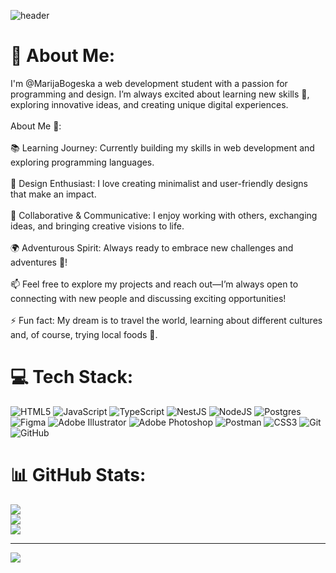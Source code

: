 ![header](https://capsule-render.vercel.app/api?type=waving&color=7029FF&height=200&section=header&text=Frontend%20%26%20Backend%20Explorer%20%7C%20Growing%20Every%20Day&fontSize=28&fontColor=ffffff&animation=fadeIn)

# 💫 About Me:
I'm @MarijaBogeska a web development student with a passion for programming and design. I’m always excited about learning new skills 🌱, exploring innovative ideas, and creating unique digital experiences.<br><br>About Me 🌟:<br><br>📚 Learning Journey: Currently building my skills in web development and exploring programming languages.<br><br>🎨 Design Enthusiast: I love creating minimalist and user-friendly designs that make an impact.<br><br>🤝 Collaborative & Communicative: I enjoy working with others, exchanging ideas, and bringing creative visions to life.<br><br>🌍 Adventurous Spirit: Always ready to embrace new challenges and adventures 🚀!<br><br>📫 Feel free to explore my projects and reach out—I’m always open to connecting with new people and discussing exciting opportunities!<br><br>⚡ Fun fact: My dream is to travel the world, learning about different cultures and, of course, trying local foods 🍜.


# 💻 Tech Stack:
![HTML5]() ![JavaScript](https://img.shields.io/badge/javascript-%23323330.svg?style=for-the-badge&logo=javascript&logoColor=%23F7DF1E) ![TypeScript](https://img.shields.io/badge/typescript-%23007ACC.svg?style=for-the-badge&logo=typescript&logoColor=white) ![NestJS](https://img.shields.io/badge/nestjs-%23E0234E.svg?style=for-the-badge&logo=nestjs&logoColor=white) ![NodeJS](https://img.shields.io/badge/node.js-6DA55F?style=for-the-badge&logo=node.js&logoColor=white) ![Postgres](https://img.shields.io/badge/postgres-%23316192.svg?style=for-the-badge&logo=postgresql&logoColor=white) ![Figma](https://img.shields.io/badge/figma-%23F24E1E.svg?style=for-the-badge&logo=figma&logoColor=white) ![Adobe Illustrator](https://img.shields.io/badge/adobe%20illustrator-%23FF9A00.svg?style=for-the-badge&logo=adobe%20illustrator&logoColor=white) ![Adobe Photoshop](https://img.shields.io/badge/adobe%20photoshop-%2331A8FF.svg?style=for-the-badge&logo=adobe%20photoshop&logoColor=white) ![Postman](https://img.shields.io/badge/Postman-FF6C37?style=for-the-badge&logo=postman&logoColor=white) ![CSS3](https://img.shields.io/badge/css3-%231572B6.svg?style=for-the-badge&logo=css3&logoColor=white) ![Git](https://img.shields.io/badge/git-%23F05033.svg?style=for-the-badge&logo=git&logoColor=white) ![GitHub](https://img.shields.io/badge/github-%23121011.svg?style=for-the-badge&logo=github&logoColor=white)
# 📊 GitHub Stats:
![](https://github-readme-stats.vercel.app/api?username=MarijaBogeska&theme=dark&hide_border=false&include_all_commits=true&count_private=true)<br/>
![](https://nirzak-streak-stats.vercel.app/?user=MarijaBogeska&theme=dark&hide_border=false)<br/>
![](https://github-readme-stats.vercel.app/api/top-langs/?username=MarijaBogeska&theme=dark&hide_border=false&include_all_commits=true&count_private=true&layout=compact)

---
[![](https://visitcount.itsvg.in/api?id=MarijaBogeska&icon=9&color=5)](https://visitcount.itsvg.in)

<!-- Proudly created with GPRM ( https://gprm.itsvg.in ) -->
